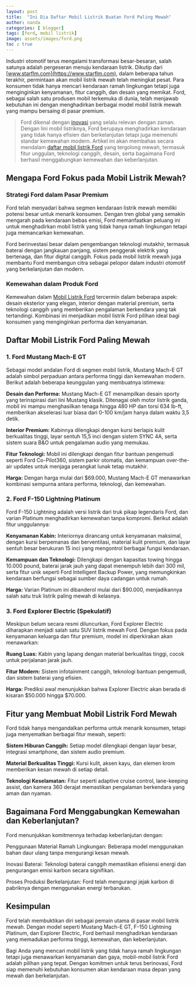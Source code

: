 ```yaml
---
layout: post
title:  "Ini Dia Daftar Mobil Listrik Buatan Ford Paling Mewah"
author: nanda
categories: [ blogger]
tags: [ford, mobil listrik]
image: assets/images/ford.png
toc : true
---
```



Industri otomotif terus mengalami transformasi besar-besaran, salah satunya adalah pergeseran menuju kendaraan listrik. Dikutip dari [www.starflm.com](https://www.starflm.com), dalam beberapa tahun terakhir, permintaan akan mobil listrik mewah telah meningkat pesat. Para konsumen tidak hanya mencari kendaraan ramah lingkungan tetapi juga menginginkan kenyamanan, fitur canggih, dan desain yang memikat. Ford, sebagai salah satu produsen mobil terkemuka di dunia, telah menjawab kebutuhan ini dengan menghadirkan berbagai model mobil listrik mewah yang mampu bersaing di pasar premium.

> Ford dikenal dengan [inovasi](https://pediaku.id/inovasi-teknologi-daihatsu/) yang selalu relevan dengan zaman. Dengan lini mobil listriknya, Ford berupaya menghadirkan kendaraan yang tidak hanya efisien dan berkelanjutan tetapi juga memenuhi standar kemewahan modern. Artikel ini akan membahas secara mendalam [daftar mobil listrik Ford](https://pediaku.id/daftar-mobil-listrik-buatan-ford/) yang tergolong mewah, termasuk fitur unggulan, teknologi canggih, desain, serta bagaimana Ford berhasil menggabungkan kemewahan dan keberlanjutan.

## Mengapa Ford Fokus pada Mobil Listrik Mewah?

### Strategi Ford dalam Pasar Premium

Ford telah menyadari bahwa segmen kendaraan listrik mewah memiliki potensi besar untuk menarik konsumen. Dengan tren global yang semakin mengarah pada kendaraan bebas emisi, Ford memanfaatkan peluang ini untuk menghadirkan mobil listrik yang tidak hanya ramah lingkungan tetapi juga memancarkan kemewahan.

Ford berinvestasi besar dalam pengembangan teknologi mutakhir, termasuk baterai dengan jangkauan panjang, sistem penggerak elektrik yang bertenaga, dan fitur digital canggih. Fokus pada mobil listrik mewah juga membantu Ford membangun citra sebagai pelopor dalam industri otomotif yang berkelanjutan dan modern.

### Kemewahan dalam Produk Ford

Kemewahan dalam [Mobil Listrik Ford](https://www.starflm.com/mobil-listrik-ford-masa-depan-kendaraan-ramah-lingkungan/) tercermin dalam beberapa aspek: desain eksterior yang elegan, interior dengan material premium, serta teknologi canggih yang memberikan pengalaman berkendara yang tak tertandingi. Kombinasi ini menjadikan mobil listrik Ford pilihan ideal bagi konsumen yang menginginkan performa dan kenyamanan.

## Daftar Mobil Listrik Ford Paling Mewah

### 1. Ford Mustang Mach-E GT

Sebagai model andalan Ford di segmen mobil listrik, Mustang Mach-E GT adalah simbol perpaduan antara performa tinggi dan kemewahan modern. Berikut adalah beberapa keunggulan yang membuatnya istimewa:

**Desain dan Performa:** Mustang Mach-E GT menampilkan desain sporty yang terinspirasi dari lini Mustang klasik. Ditenagai oleh motor listrik ganda, mobil ini mampu menghasilkan tenaga hingga 480 HP dan torsi 634 lb-ft, memberikan akselerasi luar biasa dari 0-100 km/jam hanya dalam waktu 3,5 detik.

**Interior Premium:** Kabinnya dilengkapi dengan kursi berlapis kulit berkualitas tinggi, layar sentuh 15,5 inci dengan sistem SYNC 4A, serta sistem suara B&O untuk pengalaman audio yang memukau.

**Fitur Teknologi:** Mobil ini dilengkapi dengan fitur bantuan pengemudi seperti Ford Co-Pilot360, sistem parkir otomatis, dan kemampuan over-the-air updates untuk menjaga perangkat lunak tetap mutakhir.

**Harga:** Dengan harga mulai dari $69.000, Mustang Mach-E GT menawarkan kombinasi sempurna antara performa, teknologi, dan kemewahan.

### 2. Ford F-150 Lightning Platinum

Ford F-150 Lightning adalah versi listrik dari truk pikap legendaris Ford, dan varian Platinum menghadirkan kemewahan tanpa kompromi. Berikut adalah fitur unggulannya:

**Kenyamanan Kabin:** Interiornya dirancang untuk kenyamanan maksimal, dengan kursi berpemanas dan berventilasi, material kulit premium, dan layar sentuh besar berukuran 15 inci yang mengontrol berbagai fungsi kendaraan.

**Kemampuan dan Teknologi:** Dilengkapi dengan kapasitas towing hingga 10.000 pound, baterai jarak jauh yang dapat menempuh lebih dari 300 mil, serta fitur unik seperti Ford Intelligent Backup Power, yang memungkinkan kendaraan berfungsi sebagai sumber daya cadangan untuk rumah.

**Harga:** Varian Platinum ini dibanderol mulai dari $90.000, menjadikannya salah satu truk listrik paling mewah di kelasnya.

### 3. Ford Explorer Electric (Spekulatif)

Meskipun belum secara resmi diluncurkan, Ford Explorer Electric diharapkan menjadi salah satu SUV listrik mewah Ford. Dengan fokus pada kenyamanan keluarga dan fitur premium, model ini diperkirakan akan menawarkan:

**Ruang Luas:** Kabin yang lapang dengan material berkualitas tinggi, cocok untuk perjalanan jarak jauh.

**Fitur Modern:** Sistem infotainment canggih, teknologi bantuan pengemudi, dan sistem baterai yang efisien.

**Harga:** Prediksi awal menunjukkan bahwa Explorer Electric akan berada di kisaran $50.000 hingga $70.000.

## Fitur yang Membuat Mobil Listrik Ford Mewah

Ford tidak hanya mengandalkan performa untuk menarik konsumen, tetapi juga menyematkan berbagai fitur mewah, seperti:

**Sistem Hiburan Canggih:** Setiap model dilengkapi dengan layar besar, integrasi smartphone, dan sistem audio premium.

**Material Berkualitas Tinggi:** Kursi kulit, aksen kayu, dan elemen krom memberikan kesan mewah di setiap detail.

**Teknologi Keselamatan:** Fitur seperti adaptive cruise control, lane-keeping assist, dan kamera 360 derajat memastikan pengalaman berkendara yang aman dan nyaman.

## Bagaimana Ford Menggabungkan Kemewahan dan Keberlanjutan?

Ford menunjukkan komitmennya terhadap keberlanjutan dengan:

Penggunaan Material Ramah Lingkungan: Beberapa model menggunakan bahan daur ulang tanpa mengurangi kesan mewah.

Inovasi Baterai: Teknologi baterai canggih memastikan efisiensi energi dan pengurangan emisi karbon secara signifikan.

Proses Produksi Berkelanjutan: Ford telah mengurangi jejak karbon di pabriknya dengan menggunakan energi terbarukan.

## Kesimpulan

Ford telah membuktikan diri sebagai pemain utama di pasar mobil listrik mewah. Dengan model seperti Mustang Mach-E GT, F-150 Lightning Platinum, dan Explorer Electric, Ford berhasil menghadirkan kendaraan yang memadukan performa tinggi, kemewahan, dan keberlanjutan.

Bagi Anda yang mencari mobil listrik yang tidak hanya ramah lingkungan tetapi juga menawarkan kenyamanan dan gaya, mobil-mobil listrik Ford adalah pilihan yang tepat. Dengan komitmen untuk terus berinovasi, Ford siap memenuhi kebutuhan konsumen akan kendaraan masa depan yang mewah dan berkelanjutan.

